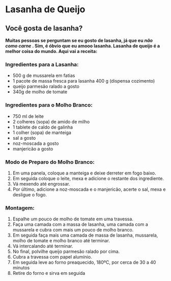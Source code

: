 # Lasanha de Queijo

## Você gosta de lasanha?

**Muitas pessoas se perguntam se eu gosto de lasanha, já que eu _não como carne_ . Sim, é óbvio que eu amooo lasanha. Lasanha de queijo é a melhor coisa do mundo. Aqui vai a receita:**

### Ingredientes para a Lasanha:

- 500 g de mussarela em fatias
- 1 pacote de massa fresca para lasanha 400 g (dispensa cozimento)
- queijo parmesão ralado a gosto
- 340g de molho de tomate

### Ingredientes para o Molho Branco:

- 750 ml de leite
- 2 colheres (sopa) de amido de milho
- 1 tablete de caldo de galinha
- 1 colher (sopa) de manteiga
- sal a gosto
- noz-moscada a gosto
- manjericão a gosto

### Modo de Preparo do Molho Branco:

1. Em uma panela, coloque a manteiga e deixe derreter em fogo baixo.
2. Em seguida coloque o leite, mexa e adicione o restante dos ingrediente.
3. Vá mexendo até engrossar.
4. Por último, adicione a noz-moscada e o manjericão, acerte o sal, mexa e desligue o fogo.

### Montagem:

1. Espalhe um pouco de molho de tomate em uma travessa.
2. Faça uma camada com a massa de lasanha, uma camada com a mussarela e cubra com mais um pouco de molho branco.
3. Em seguida faça mais uma camada de massa de lasanha, mussarela, molho de tomate e molho branco até terminar.
4. Vá intercalando até terminar.
5. No final, polvilhe queijo parmesão ralado por cima.
6. Cubra a travessa com papel alumínio.
7. Em seguida leve ao forno preaquecido, 180ºC, por cerca de 30 a 40 minutos
8. Retire do forno e sirva em seguida